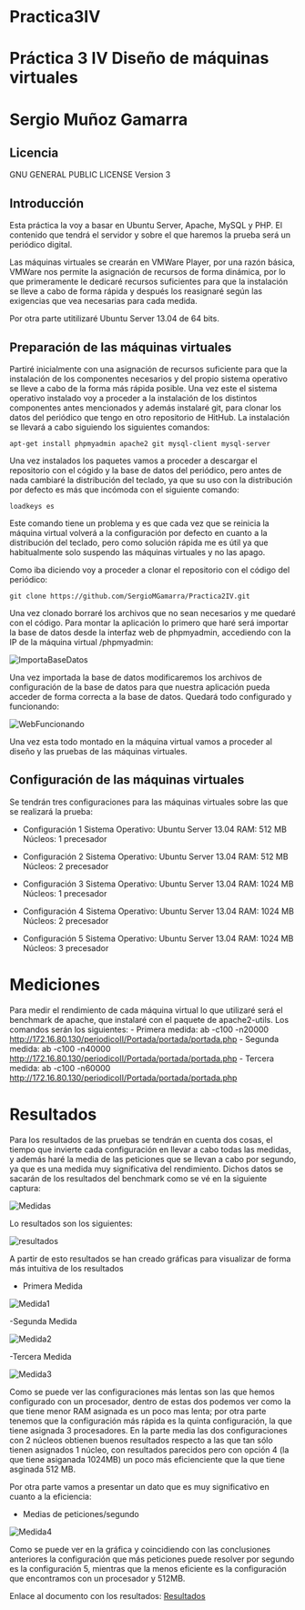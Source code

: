 Practica3IV
===========

# Práctica 3 IV Diseño de máquinas virtuales
# Sergio Muñoz Gamarra

## Licencia

GNU GENERAL PUBLIC LICENSE Version 3

## Introducción

Esta práctica la voy a basar en Ubuntu Server, Apache, MySQL y PHP. El contenido que tendrá el servidor y sobre el que haremos la prueba será un periódico digital.

Las máquinas virtuales se crearán en VMWare Player, por una razón básica, VMWare nos permite la asignación de recursos de forma dinámica, por lo que primeramente le dedicaré recursos suficientes para que la instalación se lleve a cabo de forma rápida y después los reasignaré según las exigencias que vea necesarias para cada medida.

Por otra parte utitilizaré Ubuntu Server 13.04 de 64 bits.


## Preparación de las máquinas virtuales

Partiré inicialmente con una asignación de recursos suficiente para que la instalación de los componentes necesarios y del propio sistema operativo se lleve a cabo de la forma más rápida posible. Una vez este el sistema operativo instalado voy a proceder a la instalación de los distintos componentes antes mencionados y además instalaré git, para clonar los datos del periódico que tengo en otro repositorio de HitHub. La instalación se llevará a cabo siguiendo los siguientes comandos:

    apt-get install phpmyadmin apache2 git mysql-client mysql-server
  
Una vez instalados los paquetes vamos a proceder a descargar el repositorio con el cógido y la base de datos del periódico, pero antes de nada cambiaré la distribución del teclado, ya que su uso con la distribución por defecto es más que incómoda con el siguiente comando:

    loadkeys es

Este comando tiene un problema y es que cada vez que se reinicia la máquina virtual volverá a la configuración por defecto en cuanto a la distribución del teclado, pero como solución rápida me es útil ya que habitualmente solo suspendo las máquinas virtuales y no las apago.

Como iba diciendo voy a proceder a clonar el repositorio con el código del periódico:

    git clone https://github.com/SergioMGamarra/Practica2IV.git
    
Una vez clonado borraré los archivos que no sean necesarios y me quedaré con el código.
Para montar la aplicación lo primero que haré será importar la base de datos desde la interfaz web de phpmyadmin, accediendo con la IP de la máquina virtual /phpmyadmin:

![ImportaBaseDatos](https://github.com/SergioMGamarra/Practica3IV/blob/master/capturas/IMPORTDB.png?raw=true)

Una vez importada la base de datos modificaremos los archivos de configuración de la base de datos para que nuestra aplicación pueda acceder de forma correcta a la base de datos. Quedará todo configurado y funcionando:

![WebFuncionando](https://github.com/SergioMGamarra/Practica3IV/blob/master/capturas/periodicoFuncionando.png?raw=true)

Una vez esta todo montado en la máquina virtual vamos a proceder al diseño y las pruebas de las máquinas virtuales.


## Configuración de las máquinas virtuales

Se tendrán tres configuraciones para las máquinas virtuales sobre las que se realizará la prueba:

- Configuración 1
    Sistema Operativo: Ubuntu Server 13.04
    RAM: 512 MB
    Núcleos: 1 precesador

- Configuración 2
    Sistema Operativo: Ubuntu Server 13.04
    RAM: 512 MB
    Núcleos: 2 precesador

- Configuración 3
    Sistema Operativo: Ubuntu Server 13.04
    RAM: 1024 MB
    Núcleos: 1 precesador

- Configuración 4
    Sistema Operativo: Ubuntu Server 13.04
    RAM: 1024 MB
    Núcleos: 2 precesador

- Configuración 5
    Sistema Operativo: Ubuntu Server 13.04
    RAM: 1024 MB
    Núcleos: 3 precesador

# Mediciones

Para medir el rendimiento de cada máquina virtual lo que utilizaré será el benchmark de apache, que instalaré con el paquete de apache2-utils. Los comandos serán los siguientes:
    - Primera medida: ab -c100 -n20000 http://172.16.80.130/periodicoII/Portada/portada/portada.php
    - Segunda medida: ab -c100 -n40000 http://172.16.80.130/periodicoII/Portada/portada/portada.php
    - Tercera medida: ab -c100 -n60000 http://172.16.80.130/periodicoII/Portada/portada/portada.php
    
# Resultados

Para los resultados de las pruebas se tendrán en cuenta dos cosas, el tiempo que invierte cada configuración en llevar a cabo todas las medidas, y además haré la media de las peticiones que se llevan a cabo por segundo, ya que es una medida muy significativa del rendimiento. Dichos datos se sacarán de los resultados del benchmark como se vé en la siguiente captura:

![Medidas](https://github.com/SergioMGamarra/Practica3IV/blob/master/capturas/Medidas.png?raw=true)

Lo resultados son los siguientes:

![resultados](https://github.com/SergioMGamarra/Practica3IV/blob/master/capturas/resultados.png?raw=true)

A partir de esto resultados se han creado gráficas para visualizar de forma más intuitiva de los resultados

- Primera Medida

![Medida1](https://github.com/SergioMGamarra/Practica3IV/blob/master/capturas/GraficaMed1.png?raw=true)

-Segunda Medida

![Medida2](https://github.com/SergioMGamarra/Practica3IV/blob/master/capturas/graficaMed2.png?raw=true)

-Tercera Medida

![Medida3](https://github.com/SergioMGamarra/Practica3IV/blob/master/capturas/graficaMed3.png?raw=true)


Como se puede ver las configuraciones más lentas son las que hemos configurado con un procesador, dentro de estas dos podemos ver como la que tiene menor RAM asignada es un poco mas lenta; por otra parte tenemos que la configuración más rápida es la quinta configuración, la que tiene asignada 3 procesadores. En la parte media las dos configuraciones con 2 núcleos obtienen buenos resultados respecto a las que tan sólo tienen asignados 1 núcleo, con resultados parecidos pero con opción 4 (la que tiene asiganada 1024MB) un poco más eficienciente que la que tiene asginada 512 MB.

Por otra parte vamos a presentar un dato que es muy significativo en cuanto a la eficiencia:

- Medias de peticiones/segundo

![Medida4](https://github.com/SergioMGamarra/Practica3IV/blob/master/capturas/GraficaMedida4.png?raw=true)

Como se puede ver en la gráfica y coincidiendo con las conclusiones anteriores la configuración que más peticiones puede resolver por segundo es la configuración 5, mientras que la menos eficiente es la configuración que encontramos con un procesador y 512MB.

Enlace al documento con los resultados: [Resultados](https://github.com/SergioMGamarra/Practica3IV/blob/master/medidasIVPrac3.pdf)

    
